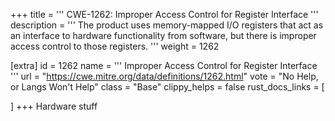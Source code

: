 +++
title = '''
CWE-1262: Improper Access Control for Register Interface
'''
description	= '''
The product uses memory-mapped I/O registers that act as an interface to hardware functionality from software, but there is improper access control to those registers.
'''
weight = 1262

[extra]
id = 1262
name = '''
Improper Access Control for Register Interface
'''
url = "https://cwe.mitre.org/data/definitions/1262.html"
vote = "No Help, or Langs Won't Help"
class = "Base"
clippy_helps = false
rust_docs_links = [
	
]
+++
Hardware stuff
